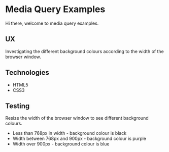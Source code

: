 # Media Query Examples

Hi there, welcome to media query examples.

## UX

Investigating the different background colours according
to the width of the browser window.

## Technologies

* HTML5
* CSS3

## Testing

Resize the width of the browser window to see different background colours.

* Less than 768px in width - background colour is black
* Width between 768px and 900px - background colour is purple
* Width over 900px - background colour is blue
